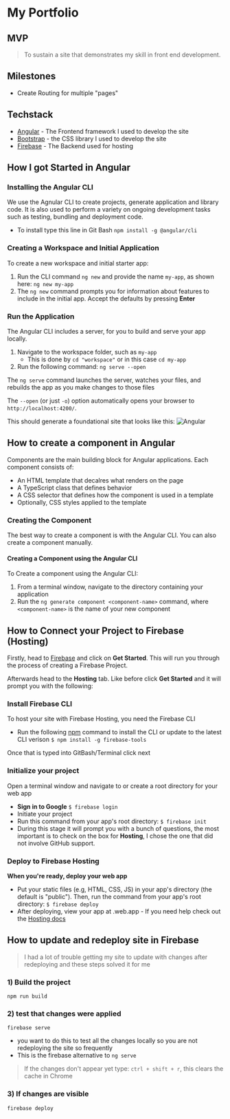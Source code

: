 # My Portfolio


## MVP
> To sustain a site that demonstrates my skill in front end development.

## Milestones
- Create Routing for multiple "pages"

## Techstack
* [Angular] - The Frontend framework I used to develop the site
* [Bootstrap] - the CSS library I used to develop the site
* [Firebase] - The Backend used for hosting 

[Angular]: <https://angular.io/>
[Bootstrap]: <https://getbootstrap.com/>
[Firebase]: <https://firebase.google.com/?gclid=Cj0KCQiA2sqOBhCGARIsAPuPK0jFQYsdHMvLs1I-bzs16VzVv7pQvR8ZSqKlcsfLp1fuEJzy-UNYabYaArKiEALw_wcB&gclsrc=aw.ds>

## How I got Started in Angular
### Installing the Angular CLI
We use the Agnular CLI to create projects, generate application and library code. It is also used to perform a variety on ongoing development tasks such as testing, bundling and deployment code. 
- To install type this line in Git Bash
`npm install -g @angular/cli`

### Creating a Workspace and Initial Application
To create a new workspace and initial starter app:
1) Run the CLI command `ng new` and provide the name `my-app`, as shown here:
	`ng new my-app`
2) The `ng new` command prompts you for information about features to include in the initial app. Accept the defaults by pressing **Enter**

### Run the Application
The Angular CLI includes a server, for you to build and serve your app locally.
1) Navigate to the workspace folder, such as `my-app`
    -	This is done by `cd "workspace"` or in this case `cd my-app`
2) Run the following command: 
		`ng serve --open`

The `ng serve` command launches the server, watches your files, and rebuilds the app as you make changes to those files

The `--open` (or just `-o`) option automatically opens your browser to `http://localhost:4200/`.
		
This should generate a foundational site that looks like this:
![Angular](https://angular.io/generated/images/guide/setup-local/app-works.png)

## How to create a component in Angular
Components are the main building block for Angular applications. Each component consists of:
-	An HTML  template that decalres what renders on the page
-	A TypeScript class that defines behavior 
-	A CSS selector that defines how the component is used in a template
-	Optionally, CSS styles applied to the template

### Creating the Component
The best way to create a component is with the Angular CLI. You can also create a component manually.

#### Creating a Component using the Angular CLI

To Create a component using the Angular CLI: 
1) From a terminal window, navigate to the directory containing your application
2) Run the `ng generate component <component-name>` command, where `<component-name>` is the name of your new component

## How to Connect your Project to Firebase (Hosting)

Firstly, head to [Firebase](https://firebase.google.com/) and click on **Get Started**. This will run you through the process of creating a Firebase Project.

Afterwards head to the **Hosting** tab. Like before click **Get Started** and it will prompt you with the following:

### Install Firebase CLI
To host your site with Firebase Hosting, you need the Firebase CLI
-	Run the following [npm](https://www.npmjs.com/) command to install the CLI or update to the latest CLI verison
`$ npm install -g firebase-tools`

Once that is typed into GitBash/Terminal click next

### Initialize your project
Open a terminal window and navigate to or create a root directory for your web app
-	**Sign in to Google**
`$ firebase login`
-	Initiate your project
-	Run this command from your app's root directory:
`$ firebase init`
- During this stage it will prompt you with a bunch of questions, the most important is to check on the box for **Hosting**, I chose the one that did not involve GitHub support.

### Deploy to Firebase Hosting
**When you're ready, deploy your web app**
-	Put your static files (e.g, HTML, CSS, JS) in your app's directory (the default is "public"). Then, run the command from your app's root directory:
`$ firebase deploy`
-	After deploying, view your app at <name-of-project>.web.app
		- If you need help check out the [Hosting docs](https://firebase.google.com/docs/hosting/quickstart?authuser=0)

## How to update and redeploy site in Firebase
> I had a lot of trouble getting my site to update with changes after redeploying and these steps solved it for me

### 1) Build the project 
  `npm run build`

### 2) test that changes were applied
  `firebase serve`
   - you want to do this to test all the changes locally so you are not redeploying the site so frequently
   - This is the firebase alternative to `ng serve`

  > If the changes don't appear yet type: 
  > `ctrl + shift + r`, this clears the cache in Chrome

### 3) If changes are visible 
  `firebase deploy`


